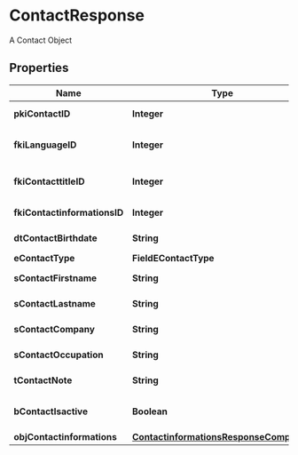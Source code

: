 

# ContactResponse

A Contact Object

## Properties

| Name | Type | Description | Notes |
|------------ | ------------- | ------------- | -------------|
|**pkiContactID** | **Integer** | The unique ID of the Contact |  |
|**fkiLanguageID** | **Integer** | The unique ID of the Language.  Valid values:  |Value|Description| |-|-| |1|French| |2|English| |  |
|**fkiContacttitleID** | **Integer** | The unique ID of the Contacttitle.  Valid values:  |Value|Description| |-|-| |1|Ms.| |2|Mr.| |4|(Blank)| |5|Me (For Notaries)| |  |
|**fkiContactinformationsID** | **Integer** | The unique ID of the Contactinformations |  |
|**dtContactBirthdate** | **String** | The Birth Date of the contact |  [optional] |
|**eContactType** | **FieldEContactType** |  |  |
|**sContactFirstname** | **String** | The First name of the contact |  |
|**sContactLastname** | **String** | The Last name of the contact |  |
|**sContactCompany** | **String** | The Company name of the contact |  [optional] |
|**sContactOccupation** | **String** | The occupation of the Contact |  [optional] |
|**tContactNote** | **String** | The note of the Contact |  [optional] |
|**bContactIsactive** | **Boolean** | Whether the contact is active or not |  |
|**objContactinformations** | [**ContactinformationsResponseCompound**](ContactinformationsResponseCompound.md) |  |  |



